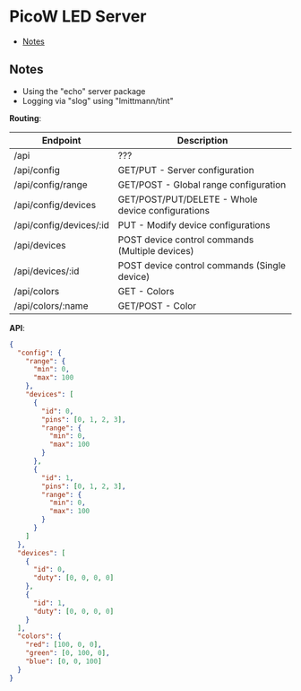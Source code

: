 # PicoW LED Server

- [Notes](#notes)

## <a id="notes"></a>Notes

- Using the "echo" server package
- Logging via "slog" using "lmittmann/tint"

**Routing**:

| Endpoint                | Description                                       |
| ----------------------- | ------------------------------------------------- |
| /api                    | ???                                               |
| /api/config             | GET/PUT - Server configuration                    |
| /api/config/range       | GET/POST - Global range configuration             |
| /api/config/devices     | GET/POST/PUT/DELETE - Whole device configurations |
| /api/config/devices/:id | PUT - Modify device configurations                |
| /api/devices            | POST device control commands (Multiple devices)   |
| /api/devices/:id        | POST device control commands (Single device)      |
| /api/colors             | GET - Colors                                      |
| /api/colors/:name       | GET/POST - Color                                  |

**API**:

```json
{
  "config": {
    "range": {
      "min": 0,
      "max": 100
    },
    "devices": [
      {
        "id": 0,
        "pins": [0, 1, 2, 3],
        "range": {
          "min": 0,
          "max": 100
        }
      },
      {
        "id": 1,
        "pins": [0, 1, 2, 3],
        "range": {
          "min": 0,
          "max": 100
        }
      }
    ]
  },
  "devices": [
    {
      "id": 0,
      "duty": [0, 0, 0, 0]
    },
    {
      "id": 1,
      "duty": [0, 0, 0, 0]
    }
  ],
  "colors": {
    "red": [100, 0, 0],
    "green": [0, 100, 0],
    "blue": [0, 0, 100]
  }
}
```
